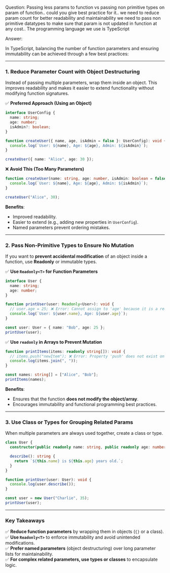 

Question:
Passing less params to function vs passing non primitive types on param of function.. could you give best practice for it.. we need to reduce param count for better readability and maintainability we need to pass non primitive datatypes to make sure that param is not updated in function at any cost.. The programming language we use is TypeScript

Answer:

In TypeScript, balancing the number of function parameters and ensuring immutability can be achieved through a few best practices:

---

### **1. Reduce Parameter Count with Object Destructuring**

Instead of passing multiple parameters, wrap them inside an object. This improves readability and makes it easier to extend functionality without modifying function signatures.

✅ **Preferred Approach (Using an Object)**

```typescript
interface UserConfig {
  name: string;
  age: number;
  isAdmin?: boolean;
}

function createUser({ name, age, isAdmin = false }: UserConfig): void {
  console.log(`User: ${name}, Age: ${age}, Admin: ${isAdmin}`);
}

createUser({ name: "Alice", age: 30 });
```

❌ **Avoid This (Too Many Parameters)**

```typescript
function createUser(name: string, age: number, isAdmin: boolean = false): void {
  console.log(`User: ${name}, Age: ${age}, Admin: ${isAdmin}`);
}

createUser("Alice", 30);
```

**Benefits**:

- Improved readability.
- Easier to extend (e.g., adding new properties in `UserConfig`).
- Named parameters prevent ordering mistakes.

---

### **2. Pass Non-Primitive Types to Ensure No Mutation**

If you want to **prevent accidental modification** of an object inside a function, use **Readonly** or immutable types.

✅ **Use `Readonly<T>` for Function Parameters**

```typescript
interface User {
  name: string;
  age: number;
}

function printUser(user: Readonly<User>): void {
  // user.age = 25; ❌ Error: Cannot assign to 'age' because it is a read-only property.
  console.log(`User: ${user.name}, Age: ${user.age}`);
}

const user: User = { name: "Bob", age: 25 };
printUser(user);
```

✅ **Use `readonly` in Arrays to Prevent Mutation**

```typescript
function printItems(items: readonly string[]): void {
  // items.push("newItem"); ❌ Error: Property 'push' does not exist on type 'readonly string[]'.
  console.log(items.join(", "));
}

const names: string[] = ["Alice", "Bob"];
printItems(names);
```

**Benefits**:

- Ensures that the function **does not modify the object/array**.
- Encourages immutability and functional programming best practices.

---

### **3. Use Class or Types for Grouping Related Params**

When multiple parameters are always used together, create a class or type.

```typescript
class User {
  constructor(public readonly name: string, public readonly age: number) {}

  describe(): string {
    return `${this.name} is ${this.age} years old.`;
  }
}

function printUser(user: User): void {
  console.log(user.describe());
}

const user = new User("Charlie", 35);
printUser(user);
```

---

### **Key Takeaways**

✅ **Reduce function parameters** by wrapping them in objects (`{}` or a class).  
✅ **Use `Readonly<T>`** to enforce immutability and avoid unintended modifications.  
✅ **Prefer named parameters** (object destructuring) over long parameter lists for maintainability.  
✅ **For complex related parameters, use types or classes** to encapsulate logic.






